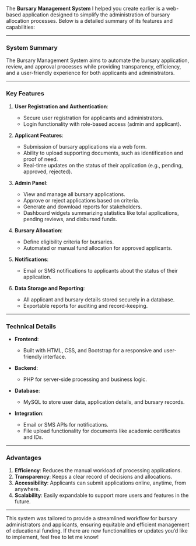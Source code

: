 The **Bursary Management System** I helped you create earlier is a web-based application designed to simplify the administration of bursary allocation processes. Below is a detailed summary of its features and capabilities:

---

### **System Summary**
The Bursary Management System aims to automate the bursary application, review, and approval processes while providing transparency, efficiency, and a user-friendly experience for both applicants and administrators.

---

### **Key Features**

1. **User Registration and Authentication**:
   - Secure user registration for applicants and administrators.
   - Login functionality with role-based access (admin and applicant).

2. **Applicant Features**:
   - Submission of bursary applications via a web form.
   - Ability to upload supporting documents, such as identification and proof of need.
   - Real-time updates on the status of their application (e.g., pending, approved, rejected).

3. **Admin Panel**:
   - View and manage all bursary applications.
   - Approve or reject applications based on criteria.
   - Generate and download reports for stakeholders.
   - Dashboard widgets summarizing statistics like total applications, pending reviews, and disbursed funds.

4. **Bursary Allocation**:
   - Define eligibility criteria for bursaries.
   - Automated or manual fund allocation for approved applicants.

5. **Notifications**:
   - Email or SMS notifications to applicants about the status of their application.

6. **Data Storage and Reporting**:
   - All applicant and bursary details stored securely in a database.
   - Exportable reports for auditing and record-keeping.

---

### **Technical Details**

- **Frontend**: 
   - Built with HTML, CSS, and Bootstrap for a responsive and user-friendly interface.
  
- **Backend**:
   - PHP for server-side processing and business logic.

- **Database**:
   - MySQL to store user data, application details, and bursary records.

- **Integration**:
   - Email or SMS APIs for notifications.
   - File upload functionality for documents like academic certificates and IDs.

---

### **Advantages**
1. **Efficiency**: Reduces the manual workload of processing applications.
2. **Transparency**: Keeps a clear record of decisions and allocations.
3. **Accessibility**: Applicants can submit applications online, anytime, from anywhere.
4. **Scalability**: Easily expandable to support more users and features in the future.

---

This system was tailored to provide a streamlined workflow for bursary administrators and applicants, ensuring equitable and efficient management of educational funding. If there are new functionalities or updates you’d like to implement, feel free to let me know!
